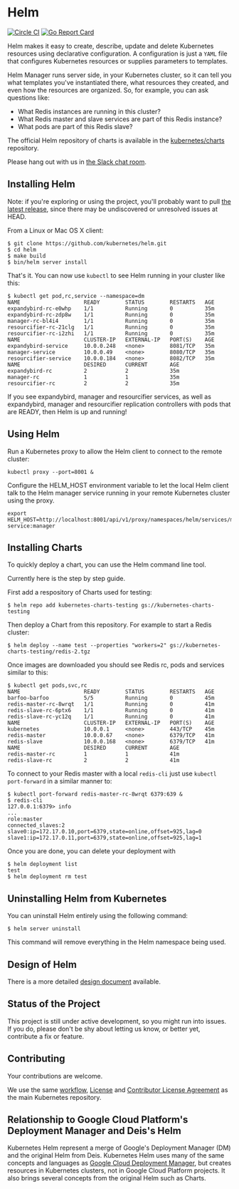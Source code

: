 # Helm

[![Circle CI](https://circleci.com/gh/kubernetes/helm.svg?style=svg)](https://circleci.com/gh/kubernetes/helm) [![Go Report Card](http://goreportcard.com/badge/kubernetes/helm)](http://goreportcard.com/report/kubernetes/helm)

Helm makes it easy to create, describe, update and
delete Kubernetes resources using declarative configuration. A configuration is
just a `YAML` file that configures Kubernetes resources or supplies parameters
to templates.

Helm Manager runs server side, in your Kubernetes cluster, so it can tell you what templates
you've instantiated there, what resources they created, and even how the resources
are organized. So, for example, you can ask questions like:

* What Redis instances are running in this cluster?
* What Redis master and slave services are part of this Redis instance?
* What pods are part of this Redis slave?

The official Helm repository of charts is available in the
[kubernetes/charts](https://github.com/kubernetes/charts) repository.

Please hang out with us in [the Slack chat room](https://kubernetes.slack.com/messages/helm/).

## Installing Helm

Note: if you're exploring or using the project, you'll probably want to pull
[the latest release](https://github.com/kubernetes/helm/releases/latest),
since there may be undiscovered or unresolved issues at HEAD.

From a Linux or Mac OS X client:

```
$ git clone https://github.com/kubernetes/helm.git
$ cd helm
$ make build
$ bin/helm server install
```

That's it. You can now use `kubectl` to see Helm running in your cluster like this:

```
$ kubectl get pod,rc,service --namespace=dm
NAME                    READY        STATUS        RESTARTS   AGE
expandybird-rc-e0whp    1/1          Running       0          35m
expandybird-rc-zdp8w    1/1          Running       0          35m
manager-rc-bl4i4        1/1          Running       0          35m
resourcifier-rc-21clg   1/1          Running       0          35m
resourcifier-rc-i2zhi   1/1          Running       0          35m
NAME                    CLUSTER-IP   EXTERNAL-IP   PORT(S)    AGE
expandybird-service     10.0.0.248   <none>        8081/TCP   35m
manager-service         10.0.0.49    <none>        8080/TCP   35m
resourcifier-service    10.0.0.184   <none>        8082/TCP   35m
NAME                    DESIRED      CURRENT       AGE
expandybird-rc          2            2             35m
manager-rc              1            1             35m
resourcifier-rc         2            2             35m
```

If you see expandybird, manager and resourcifier services, as well as expandybird, manager and resourcifier replication controllers with pods that are READY, then Helm is up and running!

## Using Helm

Run a Kubernetes proxy to allow the Helm client to connect to the remote cluster:

```
kubectl proxy --port=8001 &
```

Configure the HELM_HOST environment variable to let the local Helm client talk to the Helm manager service running in your remote Kubernetes cluster using the proxy.

```
export HELM_HOST=http://localhost:8001/api/v1/proxy/namespaces/helm/services/manager-service:manager
```

## Installing Charts

To quickly deploy a chart, you can use the Helm command line tool.

Currently here is the step by step guide.

First add a respository of Charts used for testing:

```
$ helm repo add kubernetes-charts-testing gs://kubernetes-charts-testing
```

Then deploy a Chart from this repository. For example to start a Redis cluster:

```
$ helm deploy --name test --properties "workers=2" gs://kubernetes-charts-testing/redis-2.tgz
```

Once images are downloaded you should see Redis rc, pods and services similar to this:

```
$ kubectl get pods,svc,rc
NAME                    READY        STATUS        RESTARTS   AGE
barfoo-barfoo           5/5          Running       0          45m
redis-master-rc-8wrqt   1/1          Running       0          41m
redis-slave-rc-6ptx6    1/1          Running       0          41m
redis-slave-rc-yc12q    1/1          Running       0          41m
NAME                    CLUSTER-IP   EXTERNAL-IP   PORT(S)    AGE
kubernetes              10.0.0.1     <none>        443/TCP    45m
redis-master            10.0.0.67    <none>        6379/TCP   41m
redis-slave             10.0.0.168   <none>        6379/TCP   41m
NAME                    DESIRED      CURRENT       AGE
redis-master-rc         1            1             41m
redis-slave-rc          2            2             41m
```

To connect to your Redis master with a local `redis-cli` just use `kubectl port-forward` in a similar manner to:

```
$ kubectl port-forward redis-master-rc-8wrqt 6379:639 &
$ redis-cli
127.0.0.1:6379> info
...
role:master
connected_slaves:2
slave0:ip=172.17.0.10,port=6379,state=online,offset=925,lag=0
slave1:ip=172.17.0.11,port=6379,state=online,offset=925,lag=1
```

Once you are done, you can delete your deployment with

```
$ helm deployment list
test
$ helm deployment rm test
````

## Uninstalling Helm from Kubernetes

You can uninstall Helm entirely using the following command:

```
$ helm server uninstall
```

This command will remove everything in the Helm namespace being used.

## Design of Helm

There is a more detailed [design document](docs/design/design.md) available.

## Status of the Project

This project is still under active development, so you might run into issues. If
you do, please don't be shy about letting us know, or better yet, contribute a
fix or feature.

## Contributing
Your contributions are welcome.

We use the same [workflow](https://github.com/kubernetes/kubernetes/blob/master/docs/devel/development.md#git-setup),
[License](LICENSE) and [Contributor License Agreement](CONTRIBUTING.md) as the main Kubernetes repository.

## Relationship to Google Cloud Platform's Deployment Manager and Deis's Helm
Kubernetes Helm represent a merge of Google's Deployment Manager (DM) and the original Helm from Deis.
Kubernetes Helm uses many of the same concepts and languages as
[Google Cloud Deployment Manager](https://cloud.google.com/deployment-manager/overview),
but creates resources in Kubernetes clusters, not in Google Cloud Platform projects. It also brings several concepts from the original Helm such as Charts.
